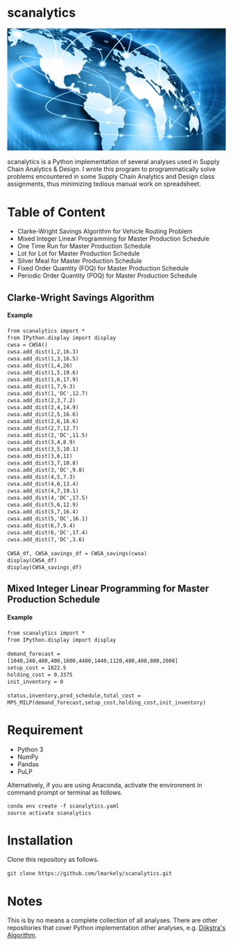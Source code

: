# scanalytics

![Plot](scanalytics%20wallpaper.png)

scanalytics is a Python implementation of several analyses used in Supply Chain
Analytics & Design. I wrote this program to programmatically
solve problems encountered in some Supply Chain Analytics and Design class
assignments, thus minimizing tedious manual work on spreadsheet.

# Table of Content
* Clarke-Wright Savings Algorithm for Vehicle Routing Problem
* Mixed Integer Linear Programming for Master Production Schedule
* One Time Run for Master Production Schedule
* Lot for Lot for Master Production Schedule
* Silver Meal for Master Production Schedule
* Fixed Order Quantity (FOQ) for Master Production Schedule
* Periodic Order Quantity (POQ) for Master Production Schedule

## Clarke-Wright Savings Algorithm

#### Example

```
from scanalytics import *
from IPython.display import display
cwsa = CWSA()
cwsa.add_dist(1,2,16.3)
cwsa.add_dist(1,3,16.5)
cwsa.add_dist(1,4,20)
cwsa.add_dist(1,5,19.6)
cwsa.add_dist(1,6,17.9)
cwsa.add_dist(1,7,9.3)
cwsa.add_dist(1,'DC',12.7)
cwsa.add_dist(2,3,7.2)
cwsa.add_dist(2,4,14.9)
cwsa.add_dist(2,5,16.6)
cwsa.add_dist(2,6,16.6)
cwsa.add_dist(2,7,12.7)
cwsa.add_dist(2,'DC',11.5)
cwsa.add_dist(3,4,8.9)
cwsa.add_dist(3,5,10.1)
cwsa.add_dist(3,6,11)
cwsa.add_dist(3,7,10.8)
cwsa.add_dist(3,'DC',9.8)
cwsa.add_dist(4,5,7.3)
cwsa.add_dist(4,6,13.4)
cwsa.add_dist(4,7,19.1)
cwsa.add_dist(4,'DC',17.5)
cwsa.add_dist(5,6,12.9)
cwsa.add_dist(5,7,16.4)
cwsa.add_dist(5,'DC',16.1)
cwsa.add_dist(6,7,9.4)
cwsa.add_dist(6,'DC',17.4)
cwsa.add_dist(7,'DC',3.6)

CWSA_df, CWSA_savings_df = CWSA_savings(cwsa)
display(CWSA_df)
display(CWSA_savings_df)
```

## Mixed Integer Linear Programming for Master Production Schedule

#### Example

```
from scanalytics import *
from IPython.display import display

demand_forecast = [1040,240,480,400,1600,4400,1440,1120,480,400,800,2000]
setup_cost = 1822.5
holding_cost = 0.3375
init_inventory = 0

status,inventory,prod_schedule,total_cost = MPS_MILP(demand_forecast,setup_cost,holding_cost,init_inventory)
```

# Requirement
* Python 3
* NumPy
* Pandas
* PuLP

Alternatively, if you are using Anaconda, activate the environment in
command prompt or terminal as follows.

```
conda env create -f scanalytics.yaml
source activate scanalytics
```

# Installation
Clone this repository as follows.

`git clone https://github.com/lmarkely/scanalytics.git`

# Notes
This is by no means a complete collection of all analyses. There are other
repositories that cover Python implementation other analyses, e.g. [Dijkstra's Algorithm](https://gist.github.com/econchick/4666413).
